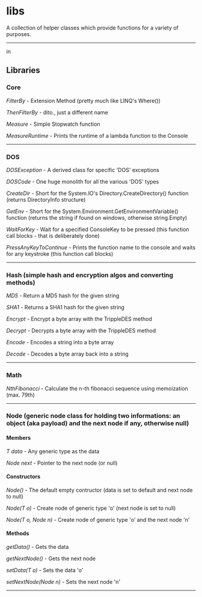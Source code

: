# libs

A collection of helper classes which provide functions for a variety of purposes.

---
in 
## Libraries

### Core

*FilterBy* - Extension Method (pretty much like LINQ's Where())

*ThenFilterBy* - dito., just a different name

*Measure* - Simple Stopwatch function

*MeasureRuntime* - Prints the runtime of a lambda function to the Console

---

### DOS

*DOSException* - A derived class for specific 'DOS' exceptions

*DOSCode* - One huge monolith for all the various 'DOS' types

*CreateDir* - Short for the System.IO's Directory.CreateDirectory() function (returns DirectoryInfo structure)

*GetEnv* - Short for the System.Environment.GetEnvironmentVariable() function (returns the string if found on windows, otherwise string.Empty)

*WaitForKey* - Wait for a specified ConsoleKey to be pressed (this function call blocks - that is deliberately done)

*PressAnyKeyToContinue* - Prints the function name to the console and waits for any keystroke (this function call blocks)

---

### Hash (simple hash and encryption algos and converting methods)

*MD5* - Return a MD5 hash for the given string

*SHA1* - Returns a SHA1 hash for the given string

*Encrypt* - Encrypt a byte array with the TrippleDES method

*Decrypt* - Decrypts a byte array with the TrippleDES method

*Encode* - Encodes a string into a byte array

*Decode* -  Decodes a byte array back into a string

---

### Math

*NthFibonacci* - Calculate the n-th fibonacci sequence using memoization (max. 79th)

---

### Node (generic node class for holding two informations: an object (aka payload) and the next node if any, otherwise null)

#### Members

*T data* - Any generic type as the data

*Node<T> next* - Pointer to the next node (or null)

#### Constructors

*Node()* - The default empty contructor (data is set to default and next node to null)

*Node(T o)* - Create node of generic type 'o' (next node is set to null)

*Node(T o, Node<T> n)* - Create node of generic type 'o' and the next node 'n'

#### Methods

*getData()* - Gets the data

*getNextNode()* - Gets the next node

*setData(T o)* - Sets the data 'o'

*setNextNode(Node<T> n)* - Sets the next node 'n'


---
